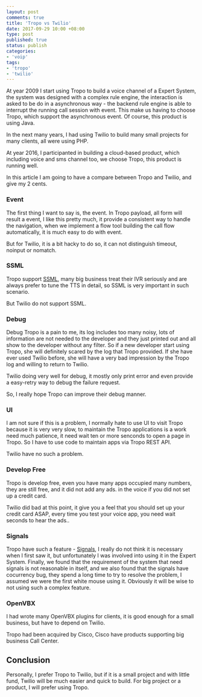```yaml
---
layout: post
comments: true
title: 'Tropo vs Twilio'
date: 2017-09-29 10:00 +08:00
type: post
published: true
status: publish
categories:
- 'voip'
tags:
- 'tropo'
- 'twilio'
---
```

At year 2009 I start using Tropo to build a voice channel of a Expert System, the system was designed with a complex rule engine, the interaction is asked to be do in a asynchronous way - the backend rule engine is able to interrupt the running call session with event. This make us having to choose Tropo, which support the asynchronous event. Of course, this product is using Java.

<!-- more -->

In the next many years, I had using Twilio to build many small projects for many clients, all were using PHP.

At year 2016, I participanted in building a cloud-based product, which including voice and sms channel too, we choose Tropo, this product is running well. 

In this article I am going to have a compare between Tropo and Twilio, and give my 2 cents.

### Event ### 
The first thing I want to say is, the event. In Tropo payload, all form will result a event, I like this pretty much, it provide a consistent way to handle the navigation, when we implement a flow tool building the call flow automatically, it is much easy to do with event.

But for Twilio, it is a bit hacky to do so, it can not distinguish timeout, noinput or nomatch.

### SSML ###
Tropo support [SSML](https://www.tropo.com/docs/webapi/advanced-speech-control/manipulating-say-ssml
), many big business treat their IVR seriously and are always prefer to tune the TTS in detail, so SSML is very important in such scenario. 

But Twilio do not support SSML.

### Debug ###
Debug Tropo is a pain to me, its log includes too many noisy, lots of information are not needed to the developer and they just printed out and all show to the developer without any filter. So if a new developer start using Tropo, she will definitely scared by the log that Tropo provided. If she have ever used Twilio before, she will have a very bad impression by the Tropo log and willing to return to Twilio. 

Twilio doing very well for debug, it mostly only print error and even provide a easy-retry way to debug the failure request.

So, I really hope Tropo can improve their debug manner.

### UI ###
I am not sure if this is a problem, I normally hate to use UI to visit Tropo because it is very very slow, to maintain the Tropo applications is a work need much patience, it need wait ten or more senconds to open a page in Tropo. So I have to use code to maintain apps via Tropo REST API.

Twilio have no such a problem.

### Develop Free ###
Tropo is develop free, even you have many apps occupied many numbers, they are still free, and it did not add any ads. in the voice if you did not set up a credit card.

Twilio did bad at this point, it give you a feel that you should set up your credit card ASAP, every time you test your voice app, you need wait seconds to hear the ads..

### Signals ### 
Tropo have such a feature - [Signals](https://www.tropo.com/docs/rest/signals), I really do not think it is necessary when I first saw it, but unfortunately I was involved into using it in the Expert System. Finally, we found that the requirement of the system that need signals is not reasonable in itself, and we also found that the signals have cocurrency bug, they spend a long time to try to resolve the problem, I assumed we were the first white mouse using it. Obviously it will be wise to not using such a complex feature.

### OpenVBX ###
I had wrote many OpenVBX plugins for clients, it is good enough for a small business, but have to depend on Twilio.

Tropo had been acquired by Cisco, Cisco have products supporting big business Call Center.

## Conclusion
Personally, I prefer Tropo to Twilio, but if it is a small project and with little fund, Twilio will be much easier and quick to build. For big project or a product, I will prefer using Tropo.













